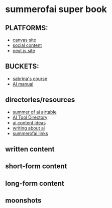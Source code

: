 summerofai super book
===

PLATFORMS: 
---

* [canvas site](/OqcEFNT7Ru-LNfrsfplxeQ)
* [social content](/NkXzEGj4RemsE_ugK7LDfA)
* [next.js site](/EB1JiPaFTcqN7eU1Z9-O3w)



BUCKETS: 
---

* [sabrina's course](/RO4cwuodTbKuaJTjoUXb0w)
* [AI manual](/MMAT-Yi8QdSr9HK-hJ0r6w)



directories/resources
---

* [summer of ai airtable](https://airtable.com/appwPyEPLPYVnz4ER/tblJEXShmQVgaUe6m/viwQUCuJ6vbf2DPIc?blocks=hide)
* [AI Tool Directory](/nOTyDO12SpOZExTjm6rj8Q)
* [ai content ideas](/Mx0AsdoLQ46eAkCHjy2PgQ)
* [writing about ai](https://hackmd.io/@ll-summer-23/r1kP7Fw8n)
* [summerofai.links](/H5p7G0STSdu3Dguj6KYhgw)


written content 
---


short-form content
---


long-form content
---


moonshots
---






